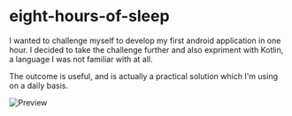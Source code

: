 # eight-hours-of-sleep
I wanted to challenge myself to develop my first android application in one hour.
I decided to take the challenge further and also expriment with Kotlin, a language I was not familiar with at all.

The outcome is useful, and is actually a practical solution which I'm using on a daily basis.


![Preview](https://user-images.githubusercontent.com/6180516/106367338-8f6dce80-634a-11eb-9c15-17e00bae8d90.jpeg)
